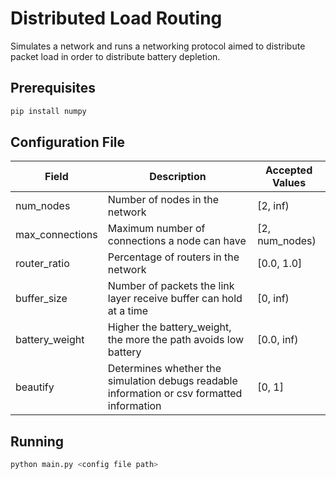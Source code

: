 # Distributed Load Routing
Simulates a network and runs a networking protocol aimed to distribute packet load in order to distribute battery depletion.

## Prerequisites
```bash
pip install numpy
```

## Configuration File

| Field | Description | Accepted Values |
| ----- |------------ | --------------- |
| num_nodes | Number of nodes in the network | [2, inf) |
| max_connections | Maximum number of connections a node can have | [2, num_nodes) |
| router_ratio | Percentage of routers in the network | [0.0, 1.0] |
| buffer_size | Number of packets the link layer receive buffer can hold at a time | [0, inf) |
| battery_weight | Higher the battery_weight, the more the path avoids low battery | [0.0, inf) |
| beautify | Determines whether the simulation debugs readable information or csv formatted information | [0, 1] |

## Running
```bash
python main.py <config file path>
```
